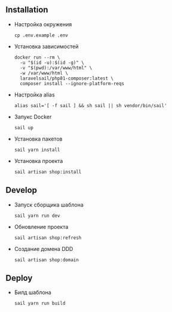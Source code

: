 ## Installation

- Настройка окружения
    ```
    cp .env.example .env
    ```
- Установка зависимостей
    ```
    docker run --rm \
      -u "$(id -u):$(id -g)" \
      -v "$(pwd):/var/www/html" \
      -w /var/www/html \
      laravelsail/php81-composer:latest \
      composer install --ignore-platform-reqs
    ```
- Настройка alias
    ```
    alias sail='[ -f sail ] && sh sail || sh vendor/bin/sail'
    ```
- Запукс Docker
    ```
    sail up
    ```
- Установка пакетов
    ```
    sail yarn install
    ```
- Установка проекта
    ```
    sail artisan shop:install
    ```

## Develop

- Запуск сборщика шаблона
    ```
    sail yarn run dev
    ```
- Обновление проекта
    ```
    sail artisan shop:refresh
    ```
- Создание домена DDD
    ```
    sail artisan shop:domain
    ```

## Deploy

- Билд шаблона
    ```
    sail yarn run build
    ```
